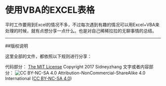 # 使用VBA的EXCEL表格

平时工作要用到Excel的情况不多，不过每次遇到有趣的情况可以用Excel+VBA来处理的时候，就有点想分享一点什么。也是对自己稀稀拉拉的无聊事情的总结。

******

##版权说明

这里全部的文件，都依照以下规则进行分享：

代码部分： [The MIT License](https://opensource.org/licenses/mit-license.php) Copyright 2017 Sidneyzhang
文字或者内容部分： ![CC BY-NC-SA 4.0](https://i.creativecommons.org/l/by-nc-sa/4.0/80x15.png) Attribution-NonCommercial-ShareAlike 4.0 International ([CC BY-NC-SA 4.0](https://creativecommons.org/licenses/by-nc-sa/4.0/))
